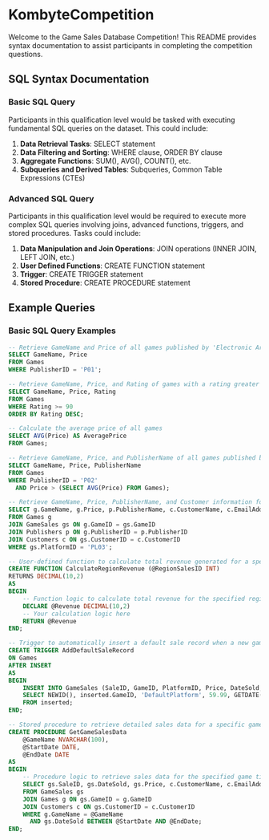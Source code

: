 # KombyteCompetition
Welcome to the Game Sales Database Competition! This README provides syntax documentation to assist participants in completing the competition questions.

## SQL Syntax Documentation

### Basic SQL Query

Participants in this qualification level would be tasked with executing fundamental SQL queries on the dataset. This could include:

1. **Data Retrieval Tasks**: SELECT statement
2. **Data Filtering and Sorting**: WHERE clause, ORDER BY clause
3. **Aggregate Functions**: SUM(), AVG(), COUNT(), etc.
4. **Subqueries and Derived Tables**: Subqueries, Common Table Expressions (CTEs)

### Advanced SQL Query

Participants in this qualification level would be required to execute more complex SQL queries involving joins, advanced functions, triggers, and stored procedures. Tasks could include:

1. **Data Manipulation and Join Operations**: JOIN operations (INNER JOIN, LEFT JOIN, etc.)
2. **User Defined Functions**: CREATE FUNCTION statement
3. **Trigger**: CREATE TRIGGER statement
4. **Stored Procedure**: CREATE PROCEDURE statement

## Example Queries

### Basic SQL Query Examples

```sql
-- Retrieve GameName and Price of all games published by 'Electronic Arts'
SELECT GameName, Price
FROM Games
WHERE PublisherID = 'P01';

-- Retrieve GameName, Price, and Rating of games with a rating greater than or equal to 90, sorted by descending rating
SELECT GameName, Price, Rating
FROM Games
WHERE Rating >= 90
ORDER BY Rating DESC;

-- Calculate the average price of all games
SELECT AVG(Price) AS AveragePrice
FROM Games;

-- Retrieve GameName, Price, and PublisherName of all games published by 'Ubisoft' with a price greater than the average price of all games
SELECT GameName, Price, PublisherName
FROM Games
WHERE PublisherID = 'P02'
  AND Price > (SELECT AVG(Price) FROM Games);

-- Retrieve GameName, Price, PublisherName, and Customer information for all games purchased by customers who bought the PS5 platform
SELECT g.GameName, g.Price, p.PublisherName, c.CustomerName, c.EmailAddress
FROM Games g
JOIN GameSales gs ON g.GameID = gs.GameID
JOIN Publishers p ON g.PublisherID = p.PublisherID
JOIN Customers c ON gs.CustomerID = c.CustomerID
WHERE gs.PlatformID = 'PL03';

-- User-defined function to calculate total revenue generated for a specific region during the current quarter
CREATE FUNCTION CalculateRegionRevenue (@RegionSalesID INT)
RETURNS DECIMAL(10,2)
AS
BEGIN
    -- Function logic to calculate total revenue for the specified region during the current quarter
    DECLARE @Revenue DECIMAL(10,2)
    -- Your calculation logic here
    RETURN @Revenue
END;

-- Trigger to automatically insert a default sale record when a new game is added to the Games table
CREATE TRIGGER AddDefaultSaleRecord
ON Games
AFTER INSERT
AS
BEGIN
    INSERT INTO GameSales (SaleID, GameID, PlatformID, Price, DateSold, RegionSalesID, Discounts, Rating)
    SELECT NEWID(), inserted.GameID, 'DefaultPlatform', 59.99, GETDATE(), 'DefaultRegion', 0, 0
    FROM inserted;
END;

-- Stored procedure to retrieve detailed sales data for a specific game title within a specified date range
CREATE PROCEDURE GetGameSalesData
    @GameName NVARCHAR(100),
    @StartDate DATE,
    @EndDate DATE
AS
BEGIN
    -- Procedure logic to retrieve sales data for the specified game title within the specified date range
    SELECT gs.SaleID, gs.DateSold, gs.Price, c.CustomerName, c.EmailAddress
    FROM GameSales gs
    JOIN Games g ON gs.GameID = g.GameID
    JOIN Customers c ON gs.CustomerID = c.CustomerID
    WHERE g.GameName = @GameName
      AND gs.DateSold BETWEEN @StartDate AND @EndDate;
END;

